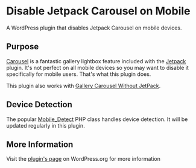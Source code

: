 Disable Jetpack Carousel on Mobile
======================

A WordPress plugin that disables Jetpack Carousel on mobile devices.

Purpose
-------

[Carousel](http://jetpack.me/support/carousel/) is a fantastic gallery lightbox feature included with the [Jetpack](http://wordpress.org/plugins/jetpack/) plugin. It's not perfect on all mobile devices so you may want to disable it specifically for mobile users. That's what this plugin does.

This plugin also works with [Gallery Carousel Without JetPack](http://wordpress.org/plugins/carousel-without-jetpack/).

Device Detection
----------------

The popular [Mobile_Detect](https://github.com/serbanghita/Mobile-Detect) PHP class handles device detection. It will be updated regularly in this plugin.

More Information
----------------

Visit the [plugin's page](http://wordpress.org/plugins/disable-jetpack-carousel-on-mobile/) on WordPress.org for more information